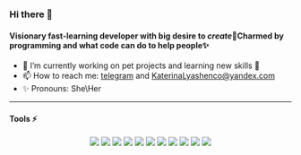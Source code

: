 ### Hi there 👋

#### Visionary fast-learning developer with big desire to *create*💫Charmed by programming and what code can do to help people✨

- 🌱 I’m currently working on pet projects and learning new skills 🐸
- 📫 How to reach me: [telegram](https://t.me/smitona) and KaterinaLyashenco@yandex.com
- ✨ Pronouns: She\Her

---
#### Tools ⚡
<div align="center">

  <img src="https://img.shields.io/badge/Python-black?style=for-the-badge&logo=Python&logoColor=DodgerBlue"/> <img src="https://img.shields.io/badge/Django-black?style=for-the-badge&logo=Django&logoColor=darkturquoise"/> <img src="https://img.shields.io/badge/Docker-black?style=for-the-badge&logo=Docker&logoColor=dodgerblue"/> <img src="https://img.shields.io/badge/Html5-black?style=for-the-badge&logo=Html5&logoColor=Peru"/> <img src="https://img.shields.io/badge/Postman-black?style=for-the-badge&logo=Postman&logoColor=Tomato"/>
  <img src="https://img.shields.io/badge/SQlite-black?style=for-the-badge&logo=SQlite&logoColor=cornflowerBlue"/> <img src="https://img.shields.io/badge/postgresql-black?style=for-the-badge&logo=postgresql&logoColor=Cyan"/>
  <img src="https://img.shields.io/badge/Celery-black?style=for-the-badge&logo=Celery&logoColor=darkturquoise"/> <img src="https://img.shields.io/badge/redis-black?style=for-the-badge&logo=redis&logoColor=white/"> <img src="https://img.shields.io/badge/FastAPI-black?style=for-the-badge&logo=FastAPI&logoColor=SpringGreen"/> <img src="https://img.shields.io/badge/MongoDB-black?style=for-the-badge&logo=MongoDB&logoColor=SpringGreen"/> 

</div>

